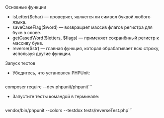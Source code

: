 Основные функции
- isLetter($char) — проверяет, является ли символ буквой любого языка.
- saveCaseFlag($word) — возвращает массив флагов регистра для букв в слове.
- getCasedWord($letters, $flags) — применяет сохранённый регистр к массиву букв.
- reverse($str) — главная функция, которая обрабатывает всю строку, используя другие функции.

Запуск тестов
- Убедитесь, что установлен PHPUnit:
    ```bash 
composer require --dev phpunit/phpunit```

- Запустите тесты командой в терминале:
    ```bash
vendor/bin/phpunit --colors --testdox tests/reverseTest.php``` 